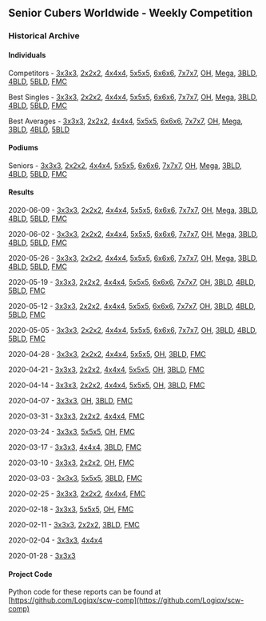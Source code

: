 ## Senior Cubers Worldwide - Weekly Competition
### Historical Archive
#### Individuals
Competitors - [3x3x3](333/persons.md), [2x2x2](222/persons.md), [4x4x4](444/persons.md), [5x5x5](555/persons.md), [6x6x6](666/persons.md), [7x7x7](777/persons.md), [OH](333oh/persons.md), [Mega](minx/persons.md), [3BLD](333bf/persons.md), [4BLD](444bf/persons.md), [5BLD](555bf/persons.md), [FMC](333fm/persons.md)

Best Singles - [3x3x3](333/singles.md), [2x2x2](222/singles.md), [4x4x4](444/singles.md), [5x5x5](555/singles.md), [6x6x6](666/singles.md), [7x7x7](777/singles.md), [OH](333oh/singles.md), [Mega](minx/singles.md), [3BLD](333bf/singles.md), [4BLD](444bf/singles.md), [5BLD](555bf/singles.md), [FMC](333fm/singles.md)

Best Averages - [3x3x3](333/averages.md), [2x2x2](222/averages.md), [4x4x4](444/averages.md), [5x5x5](555/averages.md), [6x6x6](666/averages.md), [7x7x7](777/averages.md), [OH](333oh/averages.md), [Mega](minx/averages.md), [3BLD](333bf/averages.md), [4BLD](444bf/averages.md), [5BLD](555bf/averages.md)

#### Podiums
Seniors - [3x3x3](333/README.md), [2x2x2](222/README.md), [4x4x4](444/README.md), [5x5x5](555/README.md), [6x6x6](666/README.md), [7x7x7](777/README.md), [OH](333oh/README.md), [Mega](minx/README.md), [3BLD](333bf/README.md), [4BLD](444bf/README.md), [5BLD](555bf/README.md), [FMC](333fm/README.md)

#### Results
2020-06-09 - [3x3x3](333/results/2020-06-09.md), [2x2x2](222/results/2020-06-09.md), [4x4x4](444/results/2020-06-09.md), [5x5x5](555/results/2020-06-09.md), [6x6x6](666/results/2020-06-09.md), [7x7x7](777/results/2020-06-09.md), [OH](333oh/results/2020-06-09.md), [Mega](minx/results/2020-06-09.md), [3BLD](333bf/results/2020-06-09.md), [4BLD](444bf/results/2020-06-09.md), [5BLD](555bf/results/2020-06-09.md), [FMC](333fm/results/2020-06-09.md)

2020-06-02 - [3x3x3](333/results/2020-06-02.md), [2x2x2](222/results/2020-06-02.md), [4x4x4](444/results/2020-06-02.md), [5x5x5](555/results/2020-06-02.md), [6x6x6](666/results/2020-06-02.md), [7x7x7](777/results/2020-06-02.md), [OH](333oh/results/2020-06-02.md), [Mega](minx/results/2020-06-02.md), [3BLD](333bf/results/2020-06-02.md), [4BLD](444bf/results/2020-06-02.md), [5BLD](555bf/results/2020-06-02.md), [FMC](333fm/results/2020-06-02.md)

2020-05-26 - [3x3x3](333/results/2020-05-26.md), [2x2x2](222/results/2020-05-26.md), [4x4x4](444/results/2020-05-26.md), [5x5x5](555/results/2020-05-26.md), [6x6x6](666/results/2020-05-26.md), [7x7x7](777/results/2020-05-26.md), [OH](333oh/results/2020-05-26.md), [Mega](minx/results/2020-05-26.md), [3BLD](333bf/results/2020-05-26.md), [4BLD](444bf/results/2020-05-26.md), [5BLD](555bf/results/2020-05-26.md), [FMC](333fm/results/2020-05-26.md)

2020-05-19 - [3x3x3](333/results/2020-05-19.md), [2x2x2](222/results/2020-05-19.md), [4x4x4](444/results/2020-05-19.md), [5x5x5](555/results/2020-05-19.md), [6x6x6](666/results/2020-05-19.md), [7x7x7](777/results/2020-05-19.md), [OH](333oh/results/2020-05-19.md), [3BLD](333bf/results/2020-05-19.md), [4BLD](444bf/results/2020-05-19.md), [5BLD](555bf/results/2020-05-19.md), [FMC](333fm/results/2020-05-19.md)

2020-05-12 - [3x3x3](333/results/2020-05-12.md), [2x2x2](222/results/2020-05-12.md), [4x4x4](444/results/2020-05-12.md), [5x5x5](555/results/2020-05-12.md), [6x6x6](666/results/2020-05-12.md), [7x7x7](777/results/2020-05-12.md), [OH](333oh/results/2020-05-12.md), [3BLD](333bf/results/2020-05-12.md), [4BLD](444bf/results/2020-05-12.md), [5BLD](555bf/results/2020-05-12.md), [FMC](333fm/results/2020-05-12.md)

2020-05-05 - [3x3x3](333/results/2020-05-05.md), [2x2x2](222/results/2020-05-05.md), [4x4x4](444/results/2020-05-05.md), [5x5x5](555/results/2020-05-05.md), [6x6x6](666/results/2020-05-05.md), [7x7x7](777/results/2020-05-05.md), [OH](333oh/results/2020-05-05.md), [3BLD](333bf/results/2020-05-05.md), [4BLD](444bf/results/2020-05-05.md), [5BLD](555bf/results/2020-05-05.md), [FMC](333fm/results/2020-05-05.md)

2020-04-28 - [3x3x3](333/results/2020-04-28.md), [2x2x2](222/results/2020-04-28.md), [4x4x4](444/results/2020-04-28.md), [5x5x5](555/results/2020-04-28.md), [OH](333oh/results/2020-04-28.md), [3BLD](333bf/results/2020-04-28.md), [FMC](333fm/results/2020-04-28.md)

2020-04-21 - [3x3x3](333/results/2020-04-21.md), [2x2x2](222/results/2020-04-21.md), [4x4x4](444/results/2020-04-21.md), [5x5x5](555/results/2020-04-21.md), [OH](333oh/results/2020-04-21.md), [3BLD](333bf/results/2020-04-21.md), [FMC](333fm/results/2020-04-21.md)

2020-04-14 - [3x3x3](333/results/2020-04-14.md), [2x2x2](222/results/2020-04-14.md), [4x4x4](444/results/2020-04-14.md), [5x5x5](555/results/2020-04-14.md), [OH](333oh/results/2020-04-14.md), [3BLD](333bf/results/2020-04-14.md), [FMC](333fm/results/2020-04-14.md)

2020-04-07 - [3x3x3](333/results/2020-04-07.md), [OH](333oh/results/2020-04-07.md), [3BLD](333bf/results/2020-04-07.md), [FMC](333fm/results/2020-04-07.md)

2020-03-31 - [3x3x3](333/results/2020-03-31.md), [2x2x2](222/results/2020-03-31.md), [4x4x4](444/results/2020-03-31.md), [FMC](333fm/results/2020-03-31.md)

2020-03-24 - [3x3x3](333/results/2020-03-24.md), [5x5x5](555/results/2020-03-24.md), [OH](333oh/results/2020-03-24.md), [FMC](333fm/results/2020-03-24.md)

2020-03-17 - [3x3x3](333/results/2020-03-17.md), [4x4x4](444/results/2020-03-17.md), [3BLD](333bf/results/2020-03-17.md), [FMC](333fm/results/2020-03-17.md)

2020-03-10 - [3x3x3](333/results/2020-03-10.md), [2x2x2](222/results/2020-03-10.md), [OH](333oh/results/2020-03-10.md), [FMC](333fm/results/2020-03-10.md)

2020-03-03 - [3x3x3](333/results/2020-03-03.md), [5x5x5](555/results/2020-03-03.md), [3BLD](333bf/results/2020-03-03.md), [FMC](333fm/results/2020-03-03.md)

2020-02-25 - [3x3x3](333/results/2020-02-25.md), [2x2x2](222/results/2020-02-25.md), [4x4x4](444/results/2020-02-25.md), [FMC](333fm/results/2020-02-25.md)

2020-02-18 - [3x3x3](333/results/2020-02-18.md), [5x5x5](555/results/2020-02-18.md), [OH](333oh/results/2020-02-18.md), [FMC](333fm/results/2020-02-18.md)

2020-02-11 - [3x3x3](333/results/2020-02-11.md), [2x2x2](222/results/2020-02-11.md), [3BLD](333bf/results/2020-02-11.md), [FMC](333fm/results/2020-02-11.md)

2020-02-04 - [3x3x3](333/results/2020-02-04.md), [4x4x4](444/results/2020-02-04.md)

2020-01-28 - [3x3x3](333/results/2020-01-28.md)

#### Project Code
Python code for these reports can be found at [https://github.com/Logiqx/scw-comp](https://github.com/Logiqx/scw-comp)

<!-- Global site tag (gtag.js) - Google Analytics -->
<script async src="https://www.googletagmanager.com/gtag/js?id=UA-86348435-3"></script>
<script>window.dataLayer = window.dataLayer || []; function gtag() {dataLayer.push(arguments);} gtag('js', new Date()); gtag('config', 'UA-86348435-3');</script>
